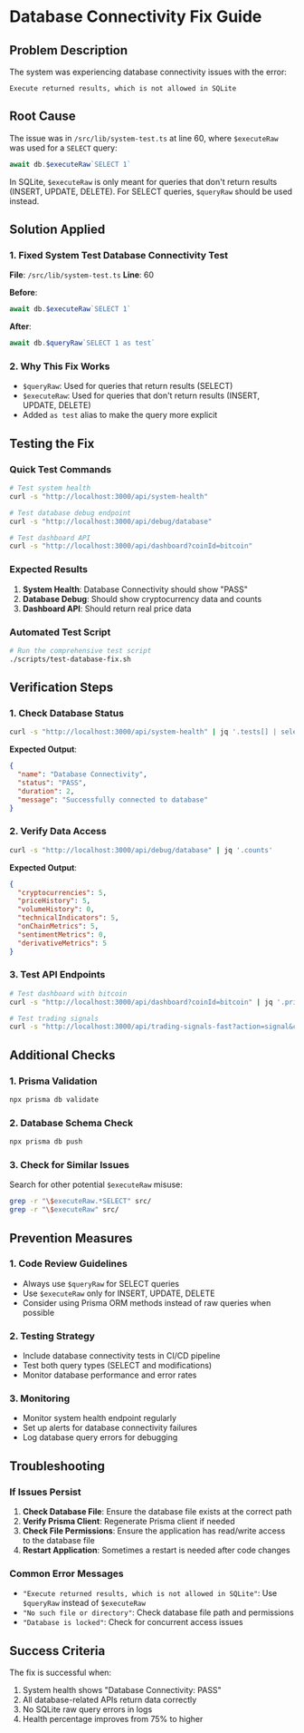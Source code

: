 # Database Connectivity Fix Guide

## Problem Description
The system was experiencing database connectivity issues with the error:
```
Execute returned results, which is not allowed in SQLite
```

## Root Cause
The issue was in `/src/lib/system-test.ts` at line 60, where `$executeRaw` was used for a `SELECT` query:
```typescript
await db.$executeRaw`SELECT 1`
```

In SQLite, `$executeRaw` is only meant for queries that don't return results (INSERT, UPDATE, DELETE). For SELECT queries, `$queryRaw` should be used instead.

## Solution Applied

### 1. Fixed System Test Database Connectivity Test
**File**: `/src/lib/system-test.ts`
**Line**: 60

**Before**:
```typescript
await db.$executeRaw`SELECT 1`
```

**After**:
```typescript
await db.$queryRaw`SELECT 1 as test`
```

### 2. Why This Fix Works
- `$queryRaw`: Used for queries that return results (SELECT)
- `$executeRaw`: Used for queries that don't return results (INSERT, UPDATE, DELETE)
- Added `as test` alias to make the query more explicit

## Testing the Fix

### Quick Test Commands
```bash
# Test system health
curl -s "http://localhost:3000/api/system-health"

# Test database debug endpoint
curl -s "http://localhost:3000/api/debug/database"

# Test dashboard API
curl -s "http://localhost:3000/api/dashboard?coinId=bitcoin"
```

### Expected Results
1. **System Health**: Database Connectivity should show "PASS"
2. **Database Debug**: Should show cryptocurrency data and counts
3. **Dashboard API**: Should return real price data

### Automated Test Script
```bash
# Run the comprehensive test script
./scripts/test-database-fix.sh
```

## Verification Steps

### 1. Check Database Status
```bash
curl -s "http://localhost:3000/api/system-health" | jq '.tests[] | select(.name == "Database Connectivity")'
```

**Expected Output**:
```json
{
  "name": "Database Connectivity",
  "status": "PASS",
  "duration": 2,
  "message": "Successfully connected to database"
}
```

### 2. Verify Data Access
```bash
curl -s "http://localhost:3000/api/debug/database" | jq '.counts'
```

**Expected Output**:
```json
{
  "cryptocurrencies": 5,
  "priceHistory": 5,
  "volumeHistory": 0,
  "technicalIndicators": 5,
  "onChainMetrics": 5,
  "sentimentMetrics": 0,
  "derivativeMetrics": 5
}
```

### 3. Test API Endpoints
```bash
# Test dashboard with bitcoin
curl -s "http://localhost:3000/api/dashboard?coinId=bitcoin" | jq '.price.usd'

# Test trading signals
curl -s "http://localhost:3000/api/trading-signals-fast?action=signal&coinId=bitcoin" | jq '.signal.signal'
```

## Additional Checks

### 1. Prisma Validation
```bash
npx prisma db validate
```

### 2. Database Schema Check
```bash
npx prisma db push
```

### 3. Check for Similar Issues
Search for other potential `$executeRaw` misuse:
```bash
grep -r "\$executeRaw.*SELECT" src/
grep -r "\$executeRaw" src/
```

## Prevention Measures

### 1. Code Review Guidelines
- Always use `$queryRaw` for SELECT queries
- Use `$executeRaw` only for INSERT, UPDATE, DELETE
- Consider using Prisma ORM methods instead of raw queries when possible

### 2. Testing Strategy
- Include database connectivity tests in CI/CD pipeline
- Test both query types (SELECT and modifications)
- Monitor database performance and error rates

### 3. Monitoring
- Monitor system health endpoint regularly
- Set up alerts for database connectivity failures
- Log database query errors for debugging

## Troubleshooting

### If Issues Persist
1. **Check Database File**: Ensure the database file exists at the correct path
2. **Verify Prisma Client**: Regenerate Prisma client if needed
3. **Check File Permissions**: Ensure the application has read/write access to the database file
4. **Restart Application**: Sometimes a restart is needed after code changes

### Common Error Messages
- `"Execute returned results, which is not allowed in SQLite"`: Use `$queryRaw` instead of `$executeRaw`
- `"No such file or directory"`: Check database file path and permissions
- `"Database is locked"`: Check for concurrent access issues

## Success Criteria
The fix is successful when:
1. System health shows "Database Connectivity: PASS"
2. All database-related APIs return data correctly
3. No SQLite raw query errors in logs
4. Health percentage improves from 75% to higher